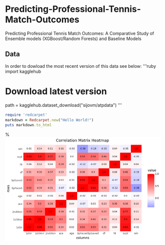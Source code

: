 # Predicting-Professional-Tennis-Match-Outcomes
Predicting Professional Tennis Match Outcomes: A Comparative Study of Ensemble models (XGBoost/Random Forests) and Baseline Models
## Data

In order to dowload the most recent version of this data see below: 
'''ruby
import kagglehub

# Download latest version
path = kagglehub.dataset_download("sijovm/atpdata")
'''

```ruby
require 'redcarpet'
markdown = Redcarpet.new("Hello World!")
puts markdown.to_html
```

%![Alt Text](correlation_matrix.png)

